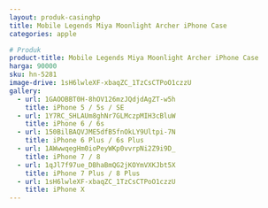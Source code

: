 ```yaml
---
layout: produk-casinghp
title: Mobile Legends Miya Moonlight Archer iPhone Case
categories: apple

# Produk
product-title: Mobile Legends Miya Moonlight Archer iPhone Case
harga: 90000
sku: hn-5281
image-drive: 1sH6lwleXF-xbaqZC_1TzCsCTPoO1czzU
gallery:
  - url: 1GAOOBBT0H-8hOV126mzJQdjdAgZT-w5h
    title: iPhone 5 / 5s / SE
  - url: 1Y7RC_SHLAUm8ghNr7GLMczpMIH3cBluW
    title: iPhone 6 / 6s
  - url: 150BilBAQVJME5dfB5fnOkLY9Ultpi-7N
    title: iPhone 6 Plus / 6s Plus
  - url: 1AWwwqegHm0ioPeyWKp0vvrpNi2Z9i9D_
    title: iPhone 7 / 8
  - url: 1qJl7f97ue_DBhaBmQG2jKOYmVXKJbt5X
    title: iPhone 7 Plus / 8 Plus
  - url: 1sH6lwleXF-xbaqZC_1TzCsCTPoO1czzU
    title: iPhone X
---
```

